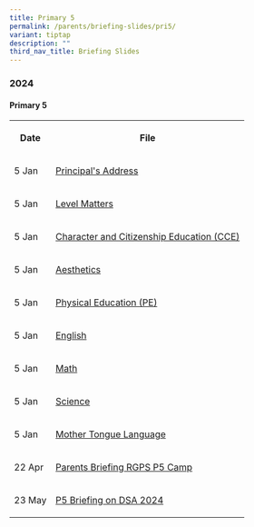 ```yaml
---
title: Primary 5
permalink: /parents/briefing-slides/pri5/
variant: tiptap
description: ""
third_nav_title: Briefing Slides
---
```

<h3><strong>2024</strong></h3>
<h4><strong>Primary 5</strong></h4>
<table style="minWidth: 50px">
<colgroup>
<col>
<col>
</colgroup>
<tbody>
<tr>
<th rowspan="1" colspan="1">
<p>Date</p>
</th>
<th rowspan="1" colspan="1">
<p>File</p>
</th>
</tr>
<tr>
<td rowspan="1" colspan="1">
<p>5 Jan</p>
</td>
<td rowspan="1" colspan="1">
<p><a href="/files/Briefing Slides 2024/P5/P5_PTM_Jan_2024_P_s_Address.pdf" rel="noopener noreferrer nofollow" target="_blank">Principal's Address</a>
</p>
</td>
</tr>
<tr>
<td rowspan="1" colspan="1">
<p>5 Jan</p>
</td>
<td rowspan="1" colspan="1">
<p><a href="/files/Briefing Slides 2024/P5/P5_PTM_Jan_2024_Level_Matters.pdf" rel="noopener noreferrer nofollow" target="_blank">Level Matters</a>
</p>
</td>
</tr>
<tr>
<td rowspan="1" colspan="1">
<p>5 Jan</p>
</td>
<td rowspan="1" colspan="1">
<p><a href="/files/Briefing Slides 2024/P5/P5_PTM_Jan_2024_CCE_Sharing.pdf" rel="noopener noreferrer nofollow" target="_blank">Character and Citizenship Education (CCE)</a>
</p>
</td>
</tr>
<tr>
<td rowspan="1" colspan="1">
<p>5 Jan</p>
</td>
<td rowspan="1" colspan="1">
<p><a href="/files/Briefing Slides 2024/P5/P5_PTM__Jan_2024_Aesthetics.pdf" rel="noopener noreferrer nofollow" target="_blank">Aesthetics</a>
</p>
</td>
</tr>
<tr>
<td rowspan="1" colspan="1">
<p>5 Jan</p>
</td>
<td rowspan="1" colspan="1">
<p><a href="/files/Briefing Slides 2024/P5/P5_PTM_Jan_2024_PE.pdf" rel="noopener noreferrer nofollow" target="_blank">Physical Education (PE)</a>
</p>
</td>
</tr>
<tr>
<td rowspan="1" colspan="1">
<p>5 Jan</p>
</td>
<td rowspan="1" colspan="1">
<p><a href="/files/Briefing Slides 2024/P5/P5_PTM_JAN_2024_EL.pdf" rel="noopener noreferrer nofollow" target="_blank">English</a>
</p>
</td>
</tr>
<tr>
<td rowspan="1" colspan="1">
<p>5 Jan</p>
</td>
<td rowspan="1" colspan="1">
<p><a href="/files/Briefing Slides 2024/P5/P5_PTM_Jan_2024_Math.pdf" rel="noopener noreferrer nofollow" target="_blank">Math</a>
</p>
</td>
</tr>
<tr>
<td rowspan="1" colspan="1">
<p>5 Jan</p>
</td>
<td rowspan="1" colspan="1">
<p><a href="/files/Briefing Slides 2024/P5/P5_PTM_Jan_2024_Science.pdf" rel="noopener noreferrer nofollow" target="_blank">Science</a>
</p>
</td>
</tr>
<tr>
<td rowspan="1" colspan="1">
<p>5 Jan</p>
</td>
<td rowspan="1" colspan="1">
<p><a href="/files/Briefing Slides 2024/P5/P5_PTM_Jan_2024_MTL.pdf" rel="noopener noreferrer nofollow" target="_blank">Mother Tongue Language</a>
</p>
</td>
</tr>
<tr>
<td rowspan="1" colspan="1">
<p>22 Apr</p>
</td>
<td rowspan="1" colspan="1">
<p><a href="/files/Briefing Slides 2024/P5/Parents_Briefing_RGPS_P5_2024_v1.pdf" rel="noopener noreferrer nofollow" target="_blank">Parents Briefing RGPS P5 Camp</a>
</p>
</td>
</tr>
<tr>
<td rowspan="1" colspan="1">
<p>23 May</p>
</td>
<td rowspan="1" colspan="1">
<p><a href="/files/Briefing Slides 2024/P5/P5_briefing_on_DSA_2024.pdf" rel="noopener noreferrer nofollow" target="_blank">P5 Briefing on DSA 2024</a>
</p>
</td>
</tr>
</tbody>
</table>
<p></p>
